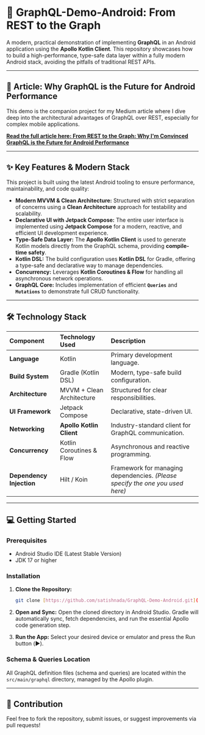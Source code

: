 # 🚀 GraphQL-Demo-Android: From REST to the Graph

A modern, practical demonstration of implementing **GraphQL** in an Android application using the **Apollo Kotlin Client**. This repository showcases how to build a high-performance, type-safe data layer within a fully modern Android stack, avoiding the pitfalls of traditional REST APIs.

***

## 📝 Article: Why GraphQL is the Future for Android Performance

This demo is the companion project for my Medium article where I dive deep into the architectural advantages of GraphQL over REST, especially for complex mobile applications.

**[Read the full article here: From REST to the Graph: Why I'm Convinced GraphQL is the Future for Android Performance](https://medium.com/@satish.nada98/from-rest-to-the-graph-why-im-convinced-graphql-is-the-future-for-android-performance-4b4b47bda307)**

***

## ✨ Key Features & Modern Stack

This project is built using the latest Android tooling to ensure performance, maintainability, and code quality:

* **Modern MVVM & Clean Architecture:** Structured with strict separation of concerns using a **Clean Architecture** approach for testability and scalability.
* **Declarative UI with Jetpack Compose:** The entire user interface is implemented using **Jetpack Compose** for a modern, reactive, and efficient UI development experience.
* **Type-Safe Data Layer:** The **Apollo Kotlin Client** is used to generate Kotlin models directly from the GraphQL schema, providing **compile-time safety**.
* **Kotlin DSL:** The build configuration uses **Kotlin DSL** for Gradle, offering a type-safe and declarative way to manage dependencies.
* **Concurrency:** Leverages **Kotlin Coroutines & Flow** for handling all asynchronous network operations.
* **GraphQL Core:** Includes implementation of efficient **`Queries`** and **`Mutations`** to demonstrate full CRUD functionality.

***

## 🛠️ Technology Stack

| Component | Technology Used | Description |
| :--- | :--- | :--- |
| **Language** | Kotlin | Primary development language. |
| **Build System** | Gradle (Kotlin DSL) | Modern, type-safe build configuration. |
| **Architecture** | MVVM + Clean Architecture | Structured for clear responsibilities. |
| **UI Framework** | Jetpack Compose | Declarative, state-driven UI. |
| **Networking** | **Apollo Kotlin Client** | Industry-standard client for GraphQL communication. |
| **Concurrency** | Kotlin Coroutines & Flow | Asynchronous and reactive programming. |
| **Dependency Injection** | Hilt / Koin | Framework for managing dependencies. *(Please specify the one you used here)* |

***

## 💻 Getting Started

### Prerequisites

* Android Studio IDE (Latest Stable Version)
* JDK 17 or higher

### Installation

1.  **Clone the Repository:**
    ```bash
    git clone [https://github.com/satishnada/GraphQL-Demo-Android.git](https://github.com/satishnada/GraphQL-Demo-Android.git)
    ```

2.  **Open and Sync:**
    Open the cloned directory in Android Studio. Gradle will automatically sync, fetch dependencies, and run the essential Apollo code generation step.

3.  **Run the App:**
    Select your desired device or emulator and press the Run button (▶️).

### Schema & Queries Location

All GraphQL definition files (schema and queries) are located within the `src/main/graphql` directory, managed by the Apollo plugin.

***

## 🤝 Contribution

Feel free to fork the repository, submit issues, or suggest improvements via pull requests!
